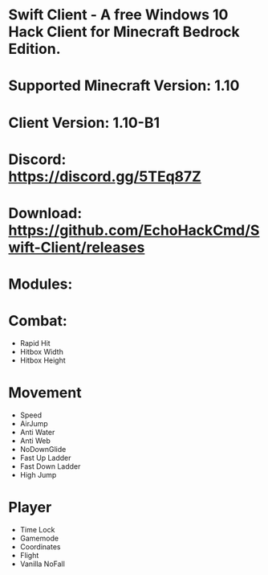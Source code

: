 # Swift Client - A free Windows 10 Hack Client for Minecraft Bedrock Edition.

# Supported Minecraft Version: 1.10
# Client Version: 1.10-B1

# Discord: https://discord.gg/5TEq87Z

# Download: https://github.com/EchoHackCmd/Swift-Client/releases

# Modules:

# Combat:
- Rapid Hit
- Hitbox Width
- Hitbox Height

# Movement
- Speed
- AirJump
- Anti Water
- Anti Web
- NoDownGlide
- Fast Up Ladder
- Fast Down Ladder
- High Jump

# Player
- Time Lock
- Gamemode
- Coordinates
- Flight
- Vanilla NoFall
